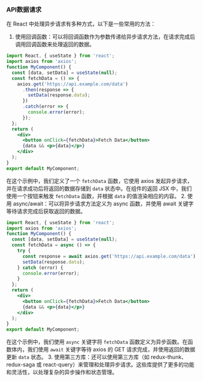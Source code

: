 ### API数据请求



在 React 中处理异步请求有多种方式，以下是一些常用的方法：

1. 使用回调函数：可以将回调函数作为参数传递给异步请求方法，在请求完成后调用回调函数来处理返回的数据。
```jsx
import React, { useState } from 'react';
import axios from 'axios';
function MyComponent() {
  const [data, setData] = useState(null);
  const fetchData = () => {
    axios.get('https://api.example.com/data')
      .then(response => {
        setData(response.data);
      })
      .catch(error => {
        console.error(error);
      });
  };
  return (
    <div>
      <button onClick={fetchData}>Fetch Data</button>
      {data && <p>{data}</p>}
    </div>
  );
}
export default MyComponent;
```
在这个示例中，我们定义了一个 `fetchData` 函数，它使用 axios 发起异步请求，并在请求成功后将返回的数据存储到 `data` 状态中。在组件的返回 JSX 中，我们使用一个按钮来触发 `fetchData` 函数，并根据 `data` 的值渲染相应的内容。
2. 使用 async/await：可以将异步请求方法定义为 async 函数，并使用 await 关键字等待请求完成后获取返回的数据。
```jsx
import React, { useState } from 'react';
import axios from 'axios';
function MyComponent() {
  const [data, setData] = useState(null);
  const fetchData = async () => {
    try {
      const response = await axios.get('https://api.example.com/data');
      setData(response.data);
    } catch (error) {
      console.error(error);
    }
  };
  return (
    <div>
      <button onClick={fetchData}>Fetch Data</button>
      {data && <p>{data}</p>}
    </div>
  );
}
export default MyComponent;
```
在这个示例中，我们使用 `async` 关键字将 `fetchData` 函数定义为异步函数。在函数体内，我们使用 `await` 关键字等待 axios 的 GET 请求完成，并使用返回的数据更新 `data` 状态。
3. 使用第三方库：还可以使用第三方库（如 redux-thunk、redux-saga 或 react-query）来管理和处理异步请求。这些库提供了更多的功能和灵活性，以处理复杂的异步操作和状态管理。


